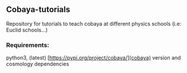 ## Cobaya-tutorials
Repository for tutorials to teach cobaya at different physics schools (i.e: Euclid schools...)

### Requirements:
python3, (latest) [https://pypi.org/project/cobaya/](cobaya) version and cosmology dependencies
